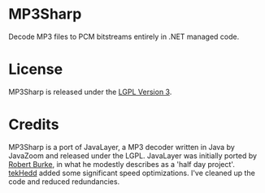 # MP3Sharp
Decode MP3 files to PCM bitstreams entirely in .NET managed code.

# License
MP3Sharp is released under the [LGPL Version 3](https://github.com/ZaneDubya/MP3Sharp/blob/master/license.txt).

# Credits
MP3Sharp is a port of JavaLayer, a MP3 decoder written in Java by JavaZoom and released under the LGPL. JavaLayer was initially ported by [Robert Burke](http://www.robburke.net/), in what he modestly describes as a 'half day project'. [tekHedd](http://www.byteheaven.com/) added some significant speed optimizations. I've cleaned up the code and reduced redundancies.
